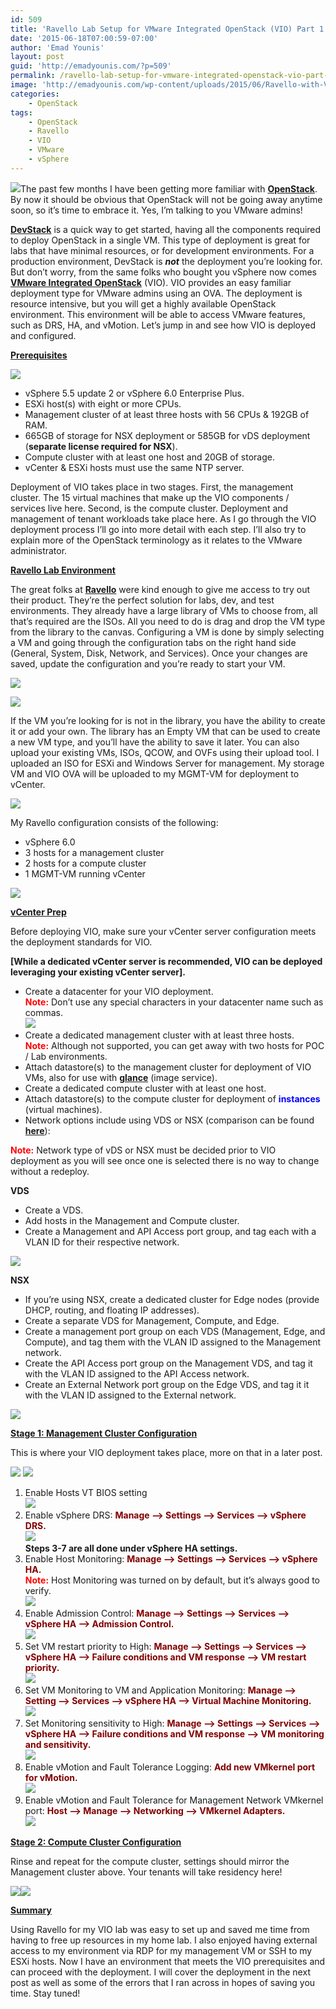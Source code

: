 ```yaml
---
id: 509
title: 'Ravello Lab Setup for VMware Integrated OpenStack (VIO) Part 1'
date: '2015-06-18T07:00:59-07:00'
author: 'Emad Younis'
layout: post
guid: 'http://emadyounis.com/?p=509'
permalink: /ravello-lab-setup-for-vmware-integrated-openstack-vio-part-1/
image: 'http://emadyounis.com/wp-content/uploads/2015/06/Ravello-with-VIO.png'
categories:
    - OpenStack
tags:
    - OpenStack
    - Ravello
    - VIO
    - VMware
    - vSphere
---
```


![](https://younise.github.io/assets/img/2015/06/Ravello-with-VIO.png?resize=300%2C88)The past few months I have been getting more familiar with <span style="color: #0000ff;">**[OpenStack](https://www.openstack.org/)**</span>. By now it should be obvious that OpenStack will not be going away anytime soon, so it’s time to embrace it. Yes, I’m talking to you VMware admins!

**<span style="color: #0000ff;">[DevStack](http://docs.openstack.org/developer/devstack/)</span>** is a quick way to get started, having all the components required to deploy OpenStack in a single VM. This type of deployment is great for labs that have minimal resources, or for development environments. For a production environment, DevStack is ***not*** the deployment you’re looking for. But don’t worry, from the same folks who bought you vSphere now comes **<span style="color: #0000ff;">[VMware Integrated OpenStack](https://www.vmware.com/products/openstack)</span>** (VIO). VIO provides an easy familiar deployment type for VMware admins using an OVA. The deployment is resource intensive, but you will get a highly available OpenStack environment. This environment will be able to access VMware features, such as DRS, HA, and vMotion. Let’s jump in and see how VIO is deployed and configured.

**<u>Prerequisites</u>**

![](https://younise.github.io/assets/img/2015/06/Prereq.png?resize=198%2C181)

- vSphere 5.5 update 2 or vSphere 6.0 Enterprise Plus.
- ESXi host(s) with eight or more CPUs.
- Management cluster of at least three hosts with 56 CPUs &amp; 192GB of RAM.
- 665GB of storage for NSX deployment or 585GB for vDS deployment (**separate license required for NSX**).
- Compute cluster with at least one host and 20GB of storage.
- vCenter &amp; ESXi hosts must use the same NTP server.

Deployment of VIO takes place in two stages. First, the management cluster. The 15 virtual machines that make up the VIO components / services live here. Second, is the compute cluster. Deployment and management of tenant workloads take place here. As I go through the VIO deployment process I’ll go into more detail with each step. I’ll also try to explain more of the OpenStack terminology as it relates to the VMware administrator.

<span style="text-decoration: underline;">**Ravello Lab Environment**</span>

The great folks at **<span style="color: #0000ff;">[Ravello](http://www.ravellosystems.com/)</span>** were kind enough to give me access to try out their product. They’re the perfect solution for labs, dev, and test environments. They already have a large library of VMs to choose from, all that’s required are the ISOs. All you need to do is drag and drop the VM type from the library to the canvas. Configuring a VM is done by simply selecting a VM and going through the configuration tabs on the right hand side (General, System, Disk, Network, and Services). Once your changes are saved, update the configuration and you’re ready to start your VM.

[![](https://younise.github.io/assets/img/2015/06/Ravello-Library.jpg?resize=1024%2C295)](https://younise.github.io/assets/img/2015/06/Ravello-Library.jpg)

[![](https://younise.github.io/assets/img/2015/06/Ravello-Update.jpg?resize=1024%2C638)](https://younise.github.io/assets/img/2015/06/Ravello-Update.jpg)

If the VM you’re looking for is not in the library, you have the ability to create it or add your own. The library has an Empty VM that can be used to create a new VM type, and you’ll have the ability to save it later. You can also upload your existing VMs, ISOs, QCOW, and OVFs using their upload tool. I uploaded an ISO for ESXi and Windows Server for management. My storage VM and VIO OVA will be uploaded to my MGMT-VM for deployment to vCenter.

[![](https://younise.github.io/assets/img/2015/06/Ravello-Import-Tool.jpg?resize=1024%2C436)](https://younise.github.io/assets/img/2015/06/Ravello-Import-Tool.jpg)

My Ravello configuration consists of the following:

- vSphere 6.0
- 3 hosts for a management cluster
- 2 hosts for a compute cluster
- 1 MGMT-VM running vCenter

[![](https://younise.github.io/assets/img/2015/06/Lab.jpg?resize=654%2C510)](https://younise.github.io/assets/img/2015/06/Lab.jpg)

<span style="text-decoration: underline;">**vCenter Prep**</span>

Before deploying VIO, make sure your vCenter server configuration meets the deployment standards for VIO.

**\[While a dedicated vCenter server is recommended, VIO can be deployed leveraging your existing vCenter server\].**

- Create a datacenter for your VIO deployment.  
    <span style="color: #ff0000;">**Note:**</span> Don’t use any special characters in your datacenter name such as commas.  
    [![](https://younise.github.io/assets/img/2015/06/VIO-Error.jpg?resize=344%2C129)](https://younise.github.io/assets/img/2015/06/VIO-Error.jpg)
- Create a dedicated management cluster with at least three hosts.  
    <span style="color: #ff0000;">**Note:**</span> Although not supported, you can get away with two hosts for POC / Lab environments.
- Attach datastore(s) to the management cluster for deployment of VIO VMs, also for use with <span style="color: #0000ff;">**[glance](http://docs.openstack.org/developer/glance/)**</span> (image service).
- Create a dedicated compute cluster with at least one host.
- Attach datastore(s) to the compute cluster for deployment of <span style="color: #0000ff;">**instances**</span> (virtual machines).
- Network options include using VDS or NSX (comparison can be found **<span style="color: #0000ff;">[here](http://emadyounis.com/openstack/vmware-integrated-openstack-vio-primer/)</span>**):

<span style="color: #ff0000;">**Note:**</span> Network type of vDS or NSX must be decided prior to VIO deployment as you will see once one is selected there is no way to change without a redeploy.

**<span id="GUID-4B404DEC-BBE3-49FB-BEC4-022A7DAC5E02__productname_0C90CE0C8421442D8AECA1D345317952">VDS </span>**

- Create a VDS.
- Add hosts in the Management and Compute cluster.
- Create a Management and API Access port group, and tag each with a VLAN ID for their respective network.

[![](https://younise.github.io/assets/img/2015/06/VDS.jpg?resize=537%2C361)](https://younise.github.io/assets/img/2015/06/VDS.jpg)

**NSX**

- If you’re using NSX, create a dedicated cluster for Edge nodes (provide DHCP, routing, and floating IP addresses).
- Create a separate VDS for Management, Compute, and Edge.
- Create a management port group on each VDS (Management, Edge, and Compute), and tag them with the VLAN ID assigned to the Management network.
- Create the API Access port group on the Management VDS, and tag it with the VLAN ID assigned to the API Access network.
- Create an External Network port group on the Edge VDS, and tag it it with the VLAN ID assigned to the External network.

[![](https://younise.github.io/assets/img/2015/06/NSX.jpg?resize=537%2C450)](https://younise.github.io/assets/img/2015/06/NSX.jpg)

<span style="text-decoration: underline;">**Stage 1: Management Cluster Configuration**</span>

This is where your VIO deployment takes place, more on that in a later post.

[![](https://younise.github.io/assets/img/2015/06/Mgmt-Cluster.jpg?resize=529%2C246)](https://younise.github.io/assets/img/2015/06/Mgmt-Cluster.jpg) [![](https://younise.github.io/assets/img/2015/06/WebClient.jpg?resize=534%2C255)](https://younise.github.io/assets/img/2015/06/WebClient.jpg)

1. Enable Hosts VT BIOS setting  
    [![](https://younise.github.io/assets/img/2015/06/Bios.jpg?resize=694%2C244)](https://younise.github.io/assets/img/2015/06/Bios.jpg)
2. Enable vSphere DRS: <span style="color: #800000;">**Manage –&gt; Settings –&gt; Services –&gt; vSphere DRS.**</span>  
    [![](https://younise.github.io/assets/img/2015/06/VIO-DRS.jpg?resize=963%2C275)](https://younise.github.io/assets/img/2015/06/VIO-DRS.jpg)  
    **Steps 3-7 are all done under vSphere HA settings.**
3. Enable Host Monitoring: **<span style="color: #800000;">Manage –&gt; Settings –&gt; Services –&gt; vSphere HA.</span>**  
    <span style="color: #ff0000;">**Note:**</span> Host Monitoring was turned on by default, but it’s always good to verify.  
    [![](https://younise.github.io/assets/img/2015/06/Host-Monitoring.jpg?resize=962%2C160)](https://younise.github.io/assets/img/2015/06/Host-Monitoring.jpg)
4. Enable Admission Control: **<span style="color: #800000;">Manage –&gt; Settings –&gt; Services –&gt; vSphere HA –&gt; Admission Control.</span>**  
    [![](https://younise.github.io/assets/img/2015/06/Admission-Control.jpg?resize=1024%2C603)](https://younise.github.io/assets/img/2015/06/Admission-Control.jpg)
5. Set VM restart priority to High: <span style="color: #800000;">**Manage –&gt; Settings –&gt; Services –&gt; vSphere HA –&gt; Failure conditions and VM response –&gt; VM restart priority.**</span>  
    [![](https://younise.github.io/assets/img/2015/06/VM-restart-Priority.jpg?resize=1024%2C564)](https://younise.github.io/assets/img/2015/06/VM-restart-Priority.jpg)
6. Set VM Monitoring to VM and Application Monitoring: <span style="color: #800000;">**Manage –&gt; Setting –&gt; Services –&gt; vSphere HA –&gt; Virtual Machine Monitoring.**</span>  
    [![](https://younise.github.io/assets/img/2015/06/VM-Monitoring.jpg?resize=961%2C622)](https://younise.github.io/assets/img/2015/06/VM-Monitoring.jpg)
7. Set Monitoring sensitivity to High: **<span style="color: #800000;">Manage –&gt; Settings –&gt; Services –&gt; vSphere HA –&gt; Failure conditions and VM response –&gt; VM monitoring and sensitivity.</span>**  
    [![](https://younise.github.io/assets/img/2015/06/VM-sensitivity.jpg?resize=1024%2C212)](https://younise.github.io/assets/img/2015/06/VM-sensitivity.jpg)
8. Enable vMotion and Fault Tolerance Logging: <span style="color: #800000;">**Add new VMkernel port for vMotion.**</span>  
    [![](https://younise.github.io/assets/img/2015/06/vMotion.jpg?resize=957%2C561)](https://younise.github.io/assets/img/2015/06/vMotion.jpg)
9. Enable vMotion and Fault Tolerance for Management Network VMkernel port: <span style="color: #800000;">**Host –&gt; Manage –&gt; Networking –&gt; VMkernel Adapters.**</span>  
    [![](https://younise.github.io/assets/img/2015/06/FT-and-VMotion-on-VMK.jpg?resize=963%2C563)](https://younise.github.io/assets/img/2015/06/FT-and-VMotion-on-VMK.jpg)

<span style="text-decoration: underline;">**Stage 2: Compute Cluster Configuration**</span>

Rinse and repeat for the compute cluster, settings should mirror the Management cluster above. Your tenants will take residency here!

[![](https://younise.github.io/assets/img/2015/06/Compute-Cluster.jpg?resize=322%2C226)](https://younise.github.io/assets/img/2015/06/Compute-Cluster.jpg)[![](https://younise.github.io/assets/img/2015/06/Compute-Cluster-WebClient.jpg?resize=538%2C370)](https://younise.github.io/assets/img/2015/06/Compute-Cluster-WebClient.jpg)

<span style="text-decoration: underline;">**Summary**</span>

Using Ravello for my VIO lab was easy to set up and saved me time from having to free up resources in my home lab. I also enjoyed having external access to my environment via RDP for my management VM or SSH to my ESXi hosts. Now I have an environment that meets the VIO prerequisites and can proceed with the deployment. I will cover the deployment in the next post as well as some of the errors that I ran across in hopes of saving you time. Stay tuned!
